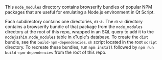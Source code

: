 This `node_modules` directory contains browserify bundles of popular NPM
packages that are useful for emulating a Node.js environment in Qt Script.

Each subdirectory contains one directories, `dist`. The `dist` directory contains
a browserify bundle of that package from the `node_modules` directory at the
root of this repo, wrapped in an SQL query to add it to the
`nodejsshim.node_modules` table in xTuple's database. To create the `dist`
bundle, see the `build-npm-dependencies.sh` script located in the root `script`
directory. To recreate these bundles, run `npm install` followed by
`npm run build-npm-dependencies` from the root of this repo.
